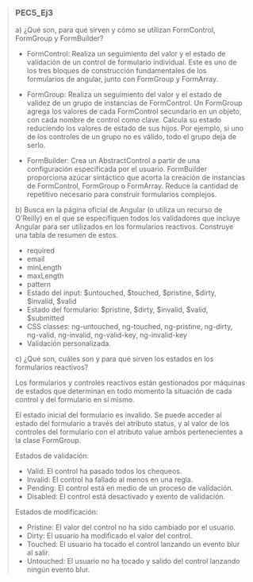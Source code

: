 > ### PEC5_Ej3
>
> a) ¿Qué son, para qué sirven y cómo se utilizan FormControl, FormGroup y FormBuilder?
>
> - FormControl: Realiza un seguimiento del valor y el estado de validación de un control de formulario individual. Este es uno de los tres bloques de construcción fundamentales de los formularios de angular, junto con FormGroup y FormArray.
>
> - FormGroup: Realiza un seguimiento del valor y el estado de validez de un grupo de instancias de FormControl. Un FormGroup agrega los valores de cada FormControl secundario en un objeto, con cada nombre de control como clave. Calcula su estado reduciendo los valores de estado de sus hijos. Por ejemplo, si uno de los controles de un grupo no es válido, todo el grupo deja de serlo.
>
> - FormBuilder: Crea un AbstractControl a partir de una configuración especificada por el usuario. FormBuilder proporciona azúcar sintáctico que acorta la creación de instancias de FormControl, FormGroup o FormArray. Reduce la cantidad de repetitivo necesario para construir formularios complejos.
>
> b) Busca en la página oficial de Angular (o utiliza un recurso de O’Reilly) en el que se especifiquen todos los validadores que incluye Angular para ser utilizados en los formularios reactivos. Construye una tabla de resumen de estos.
>
> - required
> - email
> - minLength
> - maxLength
> - pattern
> - Estado del input: $untouched, $touched, $pristine, $dirty, $invalid, $valid
> - Estado del formulario: $pristine, $dirty, $invalid, $valid, $submitted
> - CSS classes: ng-untouched, ng-touched, ng-pristine, ng-dirty, ng-valid, ng-invalid, ng-valid-key, ng-invalid-key
> - Validación personalizada.
>
> c) ¿Qué son, cuáles son y para qué sirven los estados en los formularios reactivos?
>
> Los formularios y controles reactivos están gestionados por máquinas de estados que determinan en todo momento la situación de cada control y del formulario en sí mismo.
>
> El estado inicial del formulario es invalido. Se puede acceder al estado del formulario a través del atributo status, y al valor de los controles del formulario con el atributo value ambos pertenecientes a la clase FormGroup.
>
> Estados de validación: 
>
> - Valid: El control ha pasado todos los chequeos.
> - Invalid: El control ha fallado al menos en una regla.
> - Pending: El control está en medio de un proceso de validación.
> - Disabled: El control está desactivado y exento de validación.
>
> Estados de modificación: 
>
> - Pristine: El valor del control no ha sido cambiado por el usuario.
> - Dirty: El usuario ha modificado el valor del control.
> - Touched: El usuario ha tocado el control lanzando un evento blur al salir.
> - Untouched: El usuario no ha tocado y salido del control lanzando ningún evento blur.